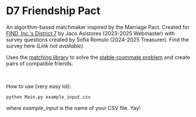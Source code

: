 # D7 Friendship Pact
An algorithm-based matchmaker inspired by the Marriage Pact. Created for <a href="https://www.finddistrict7.org">FIND, Inc.'s District 7</a> by Jaco Asistores (2023-2025 Webmaster) with survey questions created by Sofia Romulo (2024-2025 Treasurer). Find the survey here _(Link not available)_.

Uses the <a href="https://daffidwilde.github.io/matching/">matching library</a> to solve the <a href="https://en.wikipedia.org/wiki/Stable_roommates_problem">stable-roommate problem</a> and create pairs of compatible friends.

<br>

How to use (very easy lol):
```
python Main.py example_input.csv
```
where _example_input_ is the name of your CSV file. Yay!
